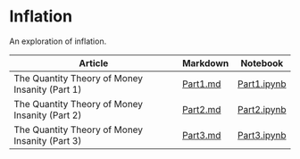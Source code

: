 # Inflation

An exploration of inflation.

| Article                                        | Markdown                          | Notebook                           |
| ---------------------------------------------- | --------------------------------- | ---------------------------------- |
| The Quantity Theory of Money Insanity (Part 1) | [Part1.md](markdown/QTM-Part1.md) | [Part1.ipynb](qtm/QTM-Part1.ipynb) |
| The Quantity Theory of Money Insanity (Part 2) | [Part2.md](markdown/QTM-Part2.md) | [Part2.ipynb](qtm/QTM-Part2.ipynb) |
| The Quantity Theory of Money Insanity (Part 3) | [Part3.md](markdown/QTM-Part3.md) | [Part3.ipynb](qtm/QTM-Part3.ipynb) |
